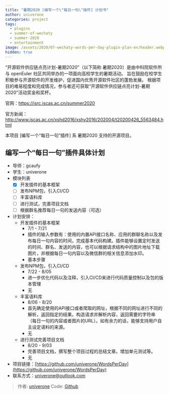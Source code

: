 ```yaml
---
title: "暑期2020 [编写一个\"每日一句\"插件] 计划书"
author: univerone
categories: project
tags:
  - plugins
  - summer-of-wechaty
  - summer-2020
  - entertainment
image: /assets/2020/07-wechaty-words-per-day-plugin-plan-en/header.webp
hidden: true
---
```


“开源软件供应链点亮计划-暑期2020”（以下简称 暑期2020）是由中科院软件所与 openEuler 社区共同举办的一项面向高校学生的暑期活动。
旨在鼓励在校学生积极参与开源软件的开发维护，促进国内优秀开源软件社区的蓬勃发展。
根据项目的难易程度和完成情况，参与者还可获取“开源软件供应链点亮计划-暑期2020”活动奖金和奖杯。

官网：<https://isrc.iscas.ac.cn/summer2020>

官方新闻：<http://www.iscas.ac.cn/xshd2016/xshy2016/202004/t20200426_5563484.html>

本项目 [编写一个“每日一句”插件] 系 暑期2020 支持的开源项目。

## 编写一个“每日一句”插件具体计划

- 导师：gcaufy
- 学生：univerone
- 模块列表
  - [x] 开发插件的基本框架
  - [ ] 发布NPM包，引入CI/CD
  - [ ] 丰富语料库
  - [ ] 进行测试，完善项目文档
  - [ ] 根据群名推荐每日一句的发送内容（可选）
- 计划安排：
  - 开发插件的基本框架
    - 7/1 - 7/21
    - 插件的输入参数有：使用的内置API接口名称、应用的群聊名称以及发布每日一句内容的时间，完成基本代码构建。插件能够设置定时发送的时间、群名、发送的内容，也可以根据请求结构中的图片地址下载图片，并根据每日一句内容以及微信群的相关信息添加水印。
    - 基本步骤
  - 发布NPM包，引入CI/CD
    - 7/22 - 8/05
    - 进一步优化代码以及注释，引入CI/CD来进行代码质量控制以及包的版本管理
    - 无
  - 丰富语料库
    - 8/06 - 8/20
    - 首先确定使用的API接口或者爬取的网址，根据不同的网址进行不同的解析，返回指定的结果。构造请求并解析内容，返回需要的字符串（每日一句的内容或者图片的URL）。如有余力的话，能够支持用户自主设定语料的来源。
    - 无
  - 进行测试完善项目文档
    - 8/20 - 9/03
    - 完善项目文档，撰写整个项目过程的总结文章。增加单元测试等。
    - 无
- 项目链接：[https://github.com/univerone/WordsPerDay](https://github.com/univerone/WordsPerDay)
- 联系方式：univerone@outlook.com

> 作者: [univerone](https://github.com/univerone/)
> Code: [Github](https://github.com/univerone/WordsPerDay)
